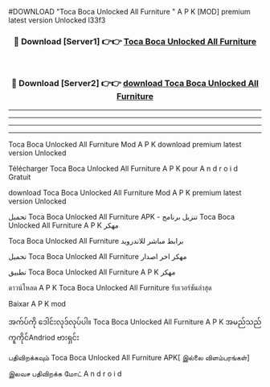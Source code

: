 #DOWNLOAD "Toca Boca Unlocked All Furniture " A P K [MOD] premium latest version Unlocked l33f3 



<div align="center">

<h3>🔴 Download [Server1] 👉👉 <a href="https://apkdownload12.web.app/?title=Toca Boca Unlocked All Furniture ">Toca Boca Unlocked All Furniture  </a></h3><br>

<h3>🔴 Download [Server2] 👉👉 <a href="https://apkdownload12.web.app/?title=Toca Boca Unlocked All Furniture ">download Toca Boca Unlocked All Furniture  </a></h3>
</div>


----------------------------------------------------------

----------------------------------------------------------

----------------------------------------------------------

----------------------------------------------------------


Toca Boca Unlocked All Furniture  Mod A P K download premium latest version Unlocked

Télécharger  Toca Boca Unlocked All Furniture  A P K pour A n d r o i d Gratuit

download Toca Boca Unlocked All Furniture  Mod A P K premium latest version Unlocked

تحميل Toca Boca Unlocked All Furniture  APK - تنزيل برنامج Toca Boca Unlocked All Furniture  A P K مهكر

Toca Boca Unlocked All Furniture  برابط مباشر للاندرويد

تحميل Toca Boca Unlocked All Furniture  مهكر اخر اصدار

تطبيق Toca Boca Unlocked All Furniture  A P K مهكر

ดาวน์โหลด A P K Toca Boca Unlocked All Furniture  รับเวอร์ชันล่าสุด

Baixar A P K mod

အက်ပ်ကို ဒေါင်းလုဒ်လုပ်ပါ။ Toca Boca Unlocked All Furniture  A P K အမည်သည်ကူကိုင်Andriod ဗားရှင်း

பதிவிறக்கவும் Toca Boca Unlocked All Furniture  APK[ இல்லை விளம்பரங்கள்] 
 
இலவச பதிவிறக்க மோட் A n d r o i d



